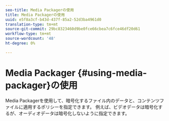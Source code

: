 ```yaml
---
seo-title: Media Packagerの使用
title: Media Packagerの使用
uuid: e5f8a3cf-b43d-437f-85a2-52d3ba4961d0
translation-type: tm+mt
source-git-commit: 29bc8323460d9be0fce66cbea7c6fce46df20d61
workflow-type: tm+mt
source-wordcount: '48'
ht-degree: 0%

---
```



# Media Packager {#using-media-packager}の使用

Media Packagerを使用して、暗号化するファイル内のデータと、コンテンツファイルに適用するポリシーを指定できます。 例えば、ビデオデータは暗号化するが、オーディオデータは暗号化しないように指定できます。
